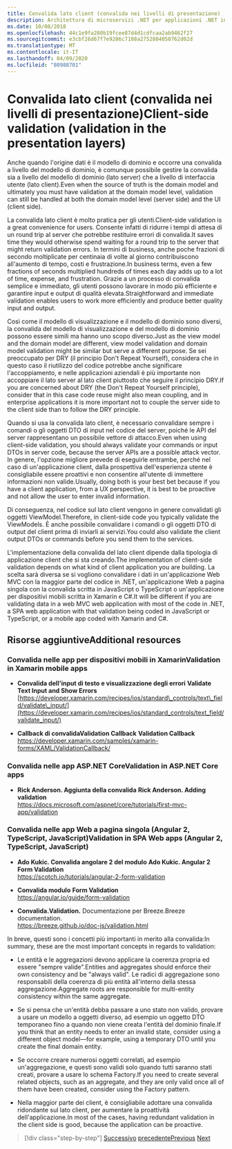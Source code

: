 ```yaml
---
title: Convalida lato client (convalida nei livelli di presentazione)
description: Architettura di microservizi .NET per applicazioni .NET in contenitori | Panoramica dei concetti chiave delle convalide lato client.
ms.date: 10/08/2018
ms.openlocfilehash: 44c1e9fa280b19fcee87d4d1cdfcaa2ab9462f27
ms.sourcegitcommit: e3cbf26d67f7e9286c7108a2752804050762d02d
ms.translationtype: MT
ms.contentlocale: it-IT
ms.lasthandoff: 04/09/2020
ms.locfileid: "80988701"
---
```

# <a name="client-side-validation-validation-in-the-presentation-layers"></a><span data-ttu-id="290bd-103">Convalida lato client (convalida nei livelli di presentazione)</span><span class="sxs-lookup"><span data-stu-id="290bd-103">Client-side validation (validation in the presentation layers)</span></span>

<span data-ttu-id="290bd-104">Anche quando l'origine dati è il modello di dominio e occorre una convalida a livello del modello di dominio, è comunque possibile gestire la convalida sia a livello del modello di dominio (lato server) che a livello di interfaccia utente (lato client).</span><span class="sxs-lookup"><span data-stu-id="290bd-104">Even when the source of truth is the domain model and ultimately you must have validation at the domain model level, validation can still be handled at both the domain model level (server side) and the UI (client side).</span></span>

<span data-ttu-id="290bd-105">La convalida lato client è molto pratica per gli utenti.</span><span class="sxs-lookup"><span data-stu-id="290bd-105">Client-side validation is a great convenience for users.</span></span> <span data-ttu-id="290bd-106">Consente infatti di ridurre i tempi di attesa di un round trip al server che potrebbe restituire errori di convalida.</span><span class="sxs-lookup"><span data-stu-id="290bd-106">It saves time they would otherwise spend waiting for a round trip to the server that might return validation errors.</span></span> <span data-ttu-id="290bd-107">In termini di business, anche poche frazioni di secondo moltiplicate per centinaia di volte al giorno contribuiscono all'aumento di tempo, costi e frustrazione.</span><span class="sxs-lookup"><span data-stu-id="290bd-107">In business terms, even a few fractions of seconds multiplied hundreds of times each day adds up to a lot of time, expense, and frustration.</span></span> <span data-ttu-id="290bd-108">Grazie a un processo di convalida semplice e immediato, gli utenti possono lavorare in modo più efficiente e garantire input e output di qualità elevata.</span><span class="sxs-lookup"><span data-stu-id="290bd-108">Straightforward and immediate validation enables users to work more efficiently and produce better quality input and output.</span></span>

<span data-ttu-id="290bd-109">Così come il modello di visualizzazione e il modello di dominio sono diversi, la convalida del modello di visualizzazione e del modello di dominio possono essere simili ma hanno uno scopo diverso.</span><span class="sxs-lookup"><span data-stu-id="290bd-109">Just as the view model and the domain model are different, view model validation and domain model validation might be similar but serve a different purpose.</span></span> <span data-ttu-id="290bd-110">Se sei preoccupato per DRY (il principio Don't Repeat Yourself), considera che in questo caso il riutilizzo del codice potrebbe anche significare l'accoppiamento, e nelle applicazioni aziendali è più importante non accoppiare il lato server al lato client piuttosto che seguire il principio DRY.</span><span class="sxs-lookup"><span data-stu-id="290bd-110">If you are concerned about DRY (the Don't Repeat Yourself principle), consider that in this case code reuse might also mean coupling, and in enterprise applications it is more important not to couple the server side to the client side than to follow the DRY principle.</span></span>

<span data-ttu-id="290bd-111">Quando si usa la convalida lato client, è necessario convalidare sempre i comandi o gli oggetti DTO di input nel codice del server, poiché le API del server rappresentano un possibile vettore di attacco.</span><span class="sxs-lookup"><span data-stu-id="290bd-111">Even when using client-side validation, you should always validate your commands or input DTOs in server code, because the server APIs are a possible attack vector.</span></span> <span data-ttu-id="290bd-112">In genere, l'opzione migliore prevede di eseguirle entrambe, perché nel caso di un'applicazione client, dalla prospettiva dell'esperienza utente è consigliabile essere proattivi e non consentire all'utente di immettere informazioni non valide.</span><span class="sxs-lookup"><span data-stu-id="290bd-112">Usually, doing both is your best bet because if you have a client application, from a UX perspective, it is best to be proactive and not allow the user to enter invalid information.</span></span>

<span data-ttu-id="290bd-113">Di conseguenza, nel codice sul lato client vengono in genere convalidati gli oggetti ViewModel.</span><span class="sxs-lookup"><span data-stu-id="290bd-113">Therefore, in client-side code you typically validate the ViewModels.</span></span> <span data-ttu-id="290bd-114">È anche possibile convalidare i comandi o gli oggetti DTO di output del client prima di inviarli ai servizi.</span><span class="sxs-lookup"><span data-stu-id="290bd-114">You could also validate the client output DTOs or commands before you send them to the services.</span></span>

<span data-ttu-id="290bd-115">L'implementazione della convalida del lato client dipende dalla tipologia di applicazione client che si sta creando.</span><span class="sxs-lookup"><span data-stu-id="290bd-115">The implementation of client-side validation depends on what kind of client application you are building.</span></span> <span data-ttu-id="290bd-116">La scelta sarà diversa se si vogliono convalidare i dati in un'applicazione Web MVC con la maggior parte del codice in .NET, un'applicazione Web a pagina singola con la convalida scritta in JavaScript o TypeScript o un'applicazione per dispositivi mobili scritta in Xamarin e C#.</span><span class="sxs-lookup"><span data-stu-id="290bd-116">It will be different if you are validating data in a web MVC web application with most of the code in .NET, a SPA web application with that validation being coded in JavaScript or TypeScript, or a mobile app coded with Xamarin and C#.</span></span>

## <a name="additional-resources"></a><span data-ttu-id="290bd-117">Risorse aggiuntive</span><span class="sxs-lookup"><span data-stu-id="290bd-117">Additional resources</span></span>

### <a name="validation-in-xamarin-mobile-apps"></a><span data-ttu-id="290bd-118">Convalida nelle app per dispositivi mobili in Xamarin</span><span class="sxs-lookup"><span data-stu-id="290bd-118">Validation in Xamarin mobile apps</span></span>

- <span data-ttu-id="290bd-119">**Convalida dell'input di testo e visualizzazione degli errori** </span><span class="sxs-lookup"><span data-stu-id="290bd-119">**Validate Text Input and Show Errors** </span></span>\
  [https://developer.xamarin.com/recipes/ios/standard\_controls/text\_field/validate\_input/](https://developer.xamarin.com/recipes/ios/standard_controls/text_field/validate_input/)

- <span data-ttu-id="290bd-120">**Callback di convalidaValidation Callback** </span><span class="sxs-lookup"><span data-stu-id="290bd-120">**Validation Callback** </span></span>\
  <https://developer.xamarin.com/samples/xamarin-forms/XAML/ValidationCallback/>

### <a name="validation-in-aspnet-core-apps"></a><span data-ttu-id="290bd-121">Convalida nelle app ASP.NET Core</span><span class="sxs-lookup"><span data-stu-id="290bd-121">Validation in ASP.NET Core apps</span></span>

- <span data-ttu-id="290bd-122">**Rick Anderson. Aggiunta della convalida** </span><span class="sxs-lookup"><span data-stu-id="290bd-122">**Rick Anderson. Adding validation** </span></span>\
  <https://docs.microsoft.com/aspnet/core/tutorials/first-mvc-app/validation>

### <a name="validation-in-spa-web-apps-angular-2-typescript-javascript"></a><span data-ttu-id="290bd-123">Convalida nelle app Web a pagina singola (Angular 2, TypeScript, JavaScript)</span><span class="sxs-lookup"><span data-stu-id="290bd-123">Validation in SPA Web apps (Angular 2, TypeScript, JavaScript)</span></span>

- <span data-ttu-id="290bd-124">**Ado Kukic. Convalida angolare 2 del modulo** </span><span class="sxs-lookup"><span data-stu-id="290bd-124">**Ado Kukic. Angular 2 Form Validation** </span></span>\
  <https://scotch.io/tutorials/angular-2-form-validation>

- <span data-ttu-id="290bd-125">**Convalida modulo** </span><span class="sxs-lookup"><span data-stu-id="290bd-125">**Form Validation** </span></span>\
  <https://angular.io/guide/form-validation>

- <span data-ttu-id="290bd-126">**Convalida.**</span><span class="sxs-lookup"><span data-stu-id="290bd-126">**Validation.**</span></span> <span data-ttu-id="290bd-127">Documentazione per Breeze.</span><span class="sxs-lookup"><span data-stu-id="290bd-127">Breeze documentation.</span></span> \
  <https://breeze.github.io/doc-js/validation.html>

<span data-ttu-id="290bd-128">In breve, questi sono i concetti più importanti in merito alla convalida:</span><span class="sxs-lookup"><span data-stu-id="290bd-128">In summary, these are the most important concepts in regards to validation:</span></span>

- <span data-ttu-id="290bd-129">Le entità e le aggregazioni devono applicare la coerenza propria ed essere "sempre valide".</span><span class="sxs-lookup"><span data-stu-id="290bd-129">Entities and aggregates should enforce their own consistency and be "always valid".</span></span> <span data-ttu-id="290bd-130">Le radici di aggregazione sono responsabili della coerenza di più entità all'interno della stessa aggregazione.</span><span class="sxs-lookup"><span data-stu-id="290bd-130">Aggregate roots are responsible for multi-entity consistency within the same aggregate.</span></span>

- <span data-ttu-id="290bd-131">Se si pensa che un'entità debba passare a uno stato non valido, provare a usare un modello a oggetti diverso, ad esempio un oggetto DTO temporaneo fino a quando non viene creata l'entità del dominio finale.</span><span class="sxs-lookup"><span data-stu-id="290bd-131">If you think that an entity needs to enter an invalid state, consider using a different object model—for example, using a temporary DTO until you create the final domain entity.</span></span>

- <span data-ttu-id="290bd-132">Se occorre creare numerosi oggetti correlati, ad esempio un'aggregazione, e questi sono validi solo quando tutti saranno stati creati, provare a usare lo schema Factory.</span><span class="sxs-lookup"><span data-stu-id="290bd-132">If you need to create several related objects, such as an aggregate, and they are only valid once all of them have been created, consider using the Factory pattern.</span></span>

- <span data-ttu-id="290bd-133">Nella maggior parte dei client, è consigliabile adottare una convalida ridondante sul lato client, per aumentare la proattività dell'applicazione.</span><span class="sxs-lookup"><span data-stu-id="290bd-133">In most of the cases, having redundant validation in the client side is good, because the application can be proactive.</span></span>

>[!div class="step-by-step"]
><span data-ttu-id="290bd-134">[Successivo](domain-model-layer-validations.md)
>[precedente](domain-events-design-implementation.md)</span><span class="sxs-lookup"><span data-stu-id="290bd-134">[Previous](domain-model-layer-validations.md)
[Next](domain-events-design-implementation.md)</span></span>
